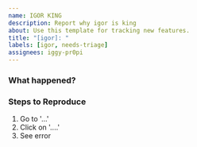 ```yaml
---
name: IGOR KING
description: Report why igor is king
about: Use this template for tracking new features.
title: "[igor]: "
labels: [igor, needs-triage]
assignees: iggy-pr0pi
---
```


### What happened?

<!-- Describe the bug here -->

### Steps to Reproduce

1. Go to '...'
2. Click on '....'
3. See error
